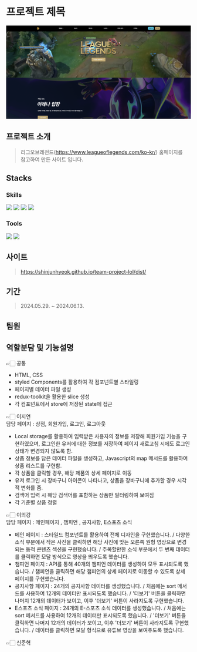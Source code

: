 # 프로젝트 제목

![이미지](./public/images/image.png)

## 프로젝트 소개

> 리그오브레전드(https://www.leagueoflegends.com/ko-kr/) 홈페이지를 <br>
> 참고하여 만든 사이트 입니다.

## Stacks

### Skills

<img src="https://img.shields.io/badge/html5-E34F26?style=for-the-badge&logo=html5&logoColor=white">
<img src="https://img.shields.io/badge/css-1572B6?style=for-the-badge&logo=css3&logoColor=white">
<img src="https://img.shields.io/badge/javascript-F7DF1E?style=for-the-badge&logo=javascript&logoColor=black">
<img src="https://img.shields.io/badge/react-61DAFB?style=for-the-badge&logo=react&logoColor=black">

### Tools

<img src="https://img.shields.io/badge/Slack-4A154B?style=for-the-badge&logo=Slack&logoColor=white"> <img src="https://img.shields.io/badge/github-181717?style=for-the-badge&logo=github&logoColor=white">

## 사이트

> https://shinjunhyeok.github.io/team-project-lol/dist/

## 기간

> 2024.05.29. ~ 2024.06.13.

## 팀원

## 역할분담 및 기능설명
👉🏻 공통 
- HTML, CSS
- styled Components를 활용하여 각 컴포넌트별 스타일링
- 페이지별 데이터 파일 생성
- redux-toolkit을 활용한 slice 생성
- 각 컴포넌트에서 store에 저장된 state에 접근

👉🏻 이지연<br/>
담당 페이지 : 상점, 회원가입, 로그인, 로그아웃
- Local storage를 활용하여 입력받은 사용자의 정보를 저장해 회원가입 기능을 구현하였으며, 로그인한 유저에 대한 정보를 저장하여 페이지 새로고침 시에도 로그인 상태가 변경되지 않도록 함.
- 상품 정보를 담은 데이터 파일을 생성하고, Javascript의 map 메서드를 활용하여 상품 리스트를 구현함.
- 각 상품을 클릭할 경우, 해당 제품의 상세 페이지로 이동
- 유저 로그인 시 장바구니 아이콘이 나타나고, 상품을 장바구니에 추가할 경우 시각적 변화를 줌.
- 검색어 입력 시 해당 검색어를 포함하는 상품만 필터링하여 보여짐
- 각 기준별 상품 정렬
  
👉🏻 이의강<br/>
담당 페이지 : 메인페이지 , 챔피언 , 공지사항,  E스포츠 소식
- 메인 페이지 : 스타일드 컴포넌트를 활용하여 전체 디자인을 구현했습니다. / 다양한 소식 부분에서 작은 사진을 클릭하면 해당 사진에 맞는 오른쪽 원형 영상으로 변경되는 동적 콘텐츠 섹션을 구현했습니다. / 주목할만한 소식 부분에서 두 번째 데이터를 클릭하면 모달 방식으로 영상을 띄우도록 했습니다.
- 챔피언 페이지 : API를 통해 40개의 챔피언 데이터를 생성하여 모두 표시되도록 했습니다. / 챔피언을 클릭하면 해당 챔피언의 상세 페이지로 이동할 수 있도록 상세 페이지를 구현했습니다.
- 공지사항 페이지 : 24개의 공지사항 데이터를 생성했습니다. / 처음에는 sort 메서드를 사용하여 12개의 데이터만 표시되도록 했습니다. / '더보기' 버튼을 클릭하면 나머지 12개의 데이터가 보이고, 이후 '더보기' 버튼이 사라지도록 구현했습니다.
- E스포츠 소식 페이지 :  24개의 E-스포츠 소식 데이터를 생성했습니다. / 처음에는 sort 메서드를 사용하여 12개의 데이터만 표시되도록 했습니다. / '더보기' 버튼을 클릭하면 나머지 12개의 데이터가 보이고, 이후 '더보기' 버튼이 사라지도록 구현했습니다. / 데이터를 클릭하면 모달 형식으로 유튜브 영상을 보여주도록 했습니다.

👉🏻 신준혁

